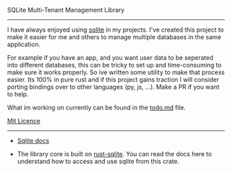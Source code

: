 SQLite Multi-Tenant Management Library

---

I have always enjoyed using [sqlite](https://www.sqlite.org/index.html) in my projects. I've created this project to make it easier for 
me and others to manage multiple databases in the same application. 

For example if you have an app, and you want user data to be seperated into different databases, this
can be tricky to set up and time-consuming to make sure it works properly. So ive written some utility to 
make that process easier. Its 100% in pure rust and if this project gains traction I will consider porting 
bindings over to other languages (py, js, ...). Make a PR if you want to help.

What im working on currently can be found in the [todo.md](./todo.md) file.

[Mit Licence](./License)

---

- [Sqlite docs](https://sqlite.org)

- The library core is built on [rust-sqlite](https://docs.rs/rusqlite/0.31.0/rusqlite/index.html). You can read
the docs here to understand how to access and use sqlite from this crate.